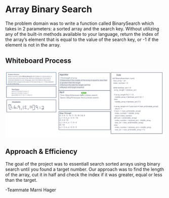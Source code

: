 # Array Binary Search
The problem domain was to write a function called BinarySearch which takes in 2 parameters: a sorted array and the search key. Without utilizing any of the built-in methods available to your language, return the index of the array’s element that is equal to the value of the search key, or -1 if the element is not in the array.

## Whiteboard Process
![array binary](array-binary.png)

## Approach & Efficiency
The goal of the project was to essentiall search sorted arrays using binary search until you found a target number. Our approach was to find the length of the array, cut it in half and check the index if it was greater, equal or less than the target.

-Teammate Marni Hager 